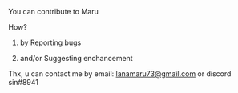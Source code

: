 
You can contribute to Maru 

How?

1. by Reporting bugs

2. and/or Suggesting enchancement

Thx, u can contact me by email: lanamaru73@gmail.com or discord sin#8941
